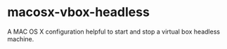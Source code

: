 macosx-vbox-headless
====================

A MAC OS X configuration helpful to start and stop a virtual box headless machine.
